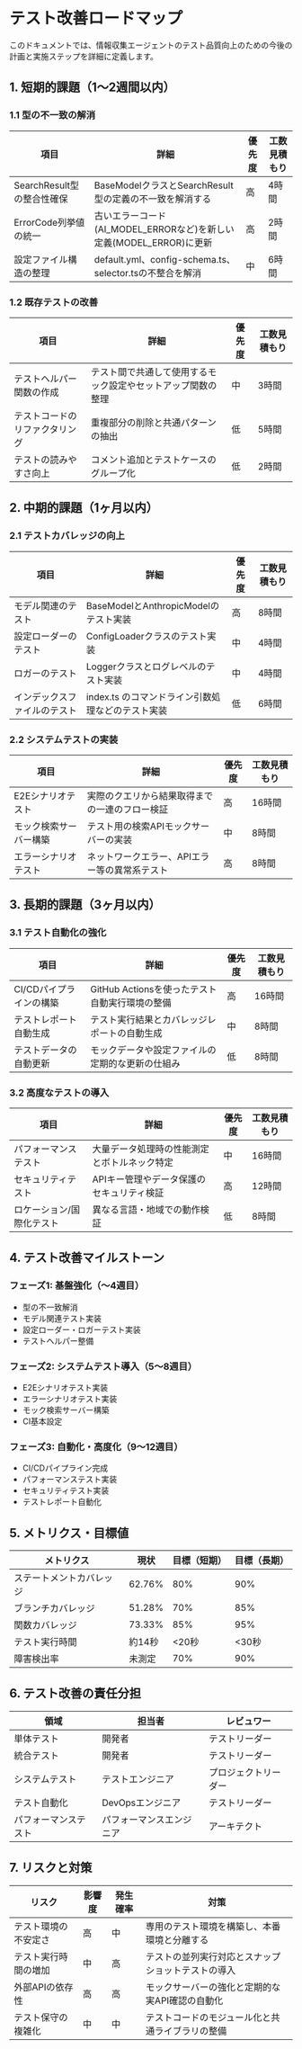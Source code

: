 # テスト改善ロードマップ

このドキュメントでは、情報収集エージェントのテスト品質向上のための今後の計画と実施ステップを詳細に定義します。

## 1. 短期的課題（1〜2週間以内）

### 1.1 型の不一致の解消

| 項目 | 詳細 | 優先度 | 工数見積もり |
|-----|------|-------|------------|
| SearchResult型の整合性確保 | BaseModelクラスとSearchResult型の定義の不一致を解消する | 高 | 4時間 |
| ErrorCode列挙値の統一 | 古いエラーコード(AI_MODEL_ERRORなど)を新しい定義(MODEL_ERROR)に更新 | 高 | 2時間 |
| 設定ファイル構造の整理 | default.yml、config-schema.ts、selector.tsの不整合を解消 | 中 | 6時間 |

### 1.2 既存テストの改善

| 項目 | 詳細 | 優先度 | 工数見積もり |
|-----|------|-------|------------|
| テストヘルパー関数の作成 | テスト間で共通して使用するモック設定やセットアップ関数の整理 | 中 | 3時間 |
| テストコードのリファクタリング | 重複部分の削除と共通パターンの抽出 | 低 | 5時間 |
| テストの読みやすさ向上 | コメント追加とテストケースのグループ化 | 低 | 2時間 |

## 2. 中期的課題（1ヶ月以内）

### 2.1 テストカバレッジの向上

| 項目 | 詳細 | 優先度 | 工数見積もり |
|-----|------|-------|------------|
| モデル関連のテスト | BaseModelとAnthropicModelのテスト実装 | 高 | 8時間 |
| 設定ローダーのテスト | ConfigLoaderクラスのテスト実装 | 中 | 4時間 |
| ロガーのテスト | Loggerクラスとログレベルのテスト実装 | 中 | 4時間 |
| インデックスファイルのテスト | index.ts のコマンドライン引数処理などのテスト実装 | 低 | 6時間 |

### 2.2 システムテストの実装

| 項目 | 詳細 | 優先度 | 工数見積もり |
|-----|------|-------|------------|
| E2Eシナリオテスト | 実際のクエリから結果取得までの一連のフロー検証 | 高 | 16時間 |
| モック検索サーバー構築 | テスト用の検索APIモックサーバーの実装 | 中 | 8時間 |
| エラーシナリオテスト | ネットワークエラー、APIエラー等の異常系テスト | 高 | 8時間 |

## 3. 長期的課題（3ヶ月以内）

### 3.1 テスト自動化の強化

| 項目 | 詳細 | 優先度 | 工数見積もり |
|-----|------|-------|------------|
| CI/CDパイプラインの構築 | GitHub Actionsを使ったテスト自動実行環境の整備 | 高 | 16時間 |
| テストレポート自動生成 | テスト実行結果とカバレッジレポートの自動生成 | 中 | 8時間 |
| テストデータの自動更新 | モックデータや設定ファイルの定期的な更新の仕組み | 低 | 8時間 |

### 3.2 高度なテストの導入

| 項目 | 詳細 | 優先度 | 工数見積もり |
|-----|------|-------|------------|
| パフォーマンステスト | 大量データ処理時の性能測定とボトルネック特定 | 中 | 16時間 |
| セキュリティテスト | APIキー管理やデータ保護のセキュリティ検証 | 高 | 12時間 |
| ロケーション/国際化テスト | 異なる言語・地域での動作検証 | 低 | 8時間 |

## 4. テスト改善マイルストーン

### フェーズ1: 基盤強化（〜4週目）
- 型の不一致解消
- モデル関連テスト実装
- 設定ローダー・ロガーテスト実装
- テストヘルパー整備

### フェーズ2: システムテスト導入（5〜8週目）
- E2Eシナリオテスト実装
- エラーシナリオテスト実装
- モック検索サーバー構築
- CI基本設定

### フェーズ3: 自動化・高度化（9〜12週目）
- CI/CDパイプライン完成
- パフォーマンステスト実装
- セキュリティテスト実装
- テストレポート自動化

## 5. メトリクス・目標値

| メトリクス | 現状 | 目標（短期） | 目標（長期） |
|----------|------|------------|------------|
| ステートメントカバレッジ | 62.76% | 80% | 90% |
| ブランチカバレッジ | 51.28% | 70% | 85% |
| 関数カバレッジ | 73.33% | 85% | 95% |
| テスト実行時間 | 約14秒 | <20秒 | <30秒 |
| 障害検出率 | 未測定 | 70% | 90% |

## 6. テスト改善の責任分担

| 領域 | 担当者 | レビュワー |
|-----|-------|----------|
| 単体テスト | 開発者 | テストリーダー |
| 統合テスト | 開発者 | テストリーダー |
| システムテスト | テストエンジニア | プロジェクトリーダー |
| テスト自動化 | DevOpsエンジニア | テストリーダー |
| パフォーマンステスト | パフォーマンスエンジニア | アーキテクト |

## 7. リスクと対策

| リスク | 影響度 | 発生確率 | 対策 |
|-------|-------|---------|-----|
| テスト環境の不安定さ | 高 | 中 | 専用のテスト環境を構築し、本番環境と分離する |
| テスト実行時間の増加 | 中 | 高 | テストの並列実行対応とスナップショットテストの導入 |
| 外部APIの依存性 | 高 | 高 | モックサーバーの強化と定期的な実API確認の自動化 |
| テスト保守の複雑化 | 中 | 中 | テストコードのモジュール化と共通ライブラリの整備 | 